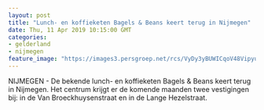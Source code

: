 ```yaml
---
layout: post
title: "Lunch- en koffieketen Bagels & Beans keert terug in Nijmegen"
date: Thu, 11 Apr 2019 10:15:00 GMT
categories: 
- gelderland 
- nijmegen 
feature_image: "https://images3.persgroep.net/rcs/VyDy3yBUWICqoV48Vipyus4ZPl4/diocontent/145296692/_fitwidth/400/?appId=21791a8992982cd8da851550a453bd7f&quality=0.7"
---
```


NIJMEGEN - De bekende lunch- en koffieketen Bagels & Beans keert terug in Nijmegen. Het centrum krijgt er de komende maanden twee vestigingen bij: in de Van Broeckhuysenstraat en in de Lange Hezelstraat.
